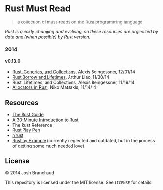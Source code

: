 # Rust Must Read

> a collection of must-reads on the Rust programming language

*Rust is quickly changing and evolving, so these resources are organized by
date and (when possible) by Rust version.*

### 2014

#### v0.13.0

- [Rust, Generics, and Collections](http://cglab.ca/~abeinges/blah/rust-generics-and-collections/), Alexis Beingessner, 12/01/14
- [Rust Borrow and Lifetimes](http://arthurtw.github.io/2014/11/30/rust-borrow-lifetimes.html), Arthur Liao, 11/30/14
- [Rust, Lifetimes, and Collections](http://cglab.ca/~abeinges/blah/rust-lifetimes-and-collections/), Alexis Beingessner, 11/19/14
- [Allocators in Rust](http://smallcultfollowing.com/babysteps/blog/2014/11/14/allocators-in-rust/), Niko Matsakis, 11/14/14

## Resources

- [The Rust Guide](http://doc.rust-lang.org/guide.html)
- [A 30-Minute Introduction to Rust](http://doc.rust-lang.org/intro.html)
- [The Rust Reference](http://doc.rust-lang.org/reference.html)
- [Rust Play Pen](http://play.rust-lang.org/)
- [r/rust](http://www.reddit.com/r/rust/)
- [Rust by Example](http://rustbyexample.com/) (currently neglected and
  outdated, but in the process of getting some much needed love)

## License

&copy; 2014 Josh Branchaud

This repository is licensed under the MIT license. See `LICENSE` for
details.
